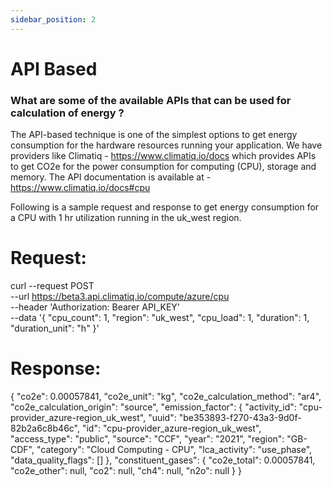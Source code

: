 ```yaml
---
sidebar_position: 2
---
```



# API Based


### What are some of the available APIs that can be used for calculation of energy ?

 The API-based technique is one of the simplest options to get energy consumption for the hardware resources running your application. We have providers like Climatiq - https://www.climatiq.io/docs
 which provides APIs to get CO2e for the power consumption for computing (CPU), storage and memory.
 The API documentation is available at - https://www.climatiq.io/docs#cpu

 Following is a sample request and response to get energy consumption for a CPU with 1 hr utilization
 running in the uk_west region.

# Request:
 curl --request POST \
--url https://beta3.api.climatiq.io/compute/azure/cpu \
--header 'Authorization: Bearer API_KEY' \
--data '{
    "cpu_count": 1,
    "region": "uk_west",
    "cpu_load": 1,
    "duration": 1,
    "duration_unit": "h"
}'

# Response:
{
    "co2e": 0.00057841,
    "co2e_unit": "kg",
    "co2e_calculation_method": "ar4",
    "co2e_calculation_origin": "source",
    "emission_factor": {
        "activity_id": "cpu-provider_azure-region_uk_west",
        "uuid": "be353893-f270-43a3-9d0f-82b2a6c8b46c",
        "id": "cpu-provider_azure-region_uk_west",
        "access_type": "public",
        "source": "CCF",
        "year": "2021",
        "region": "GB-CDF",
        "category": "Cloud Computing - CPU",
        "lca_activity": "use_phase",
        "data_quality_flags": []
    },
    "constituent_gases": {
        "co2e_total": 0.00057841,
        "co2e_other": null,
        "co2": null,
        "ch4": null,
        "n2o": null
    }
}